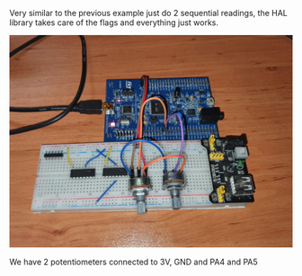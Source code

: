 Very similar to the previous example just do 2 sequential readings, the HAL library takes care of the flags and everything just works.


![Schematic](pictures/schematic.jpeg)

We have 2 potentiometers connected to 3V, GND and PA4 and PA5


